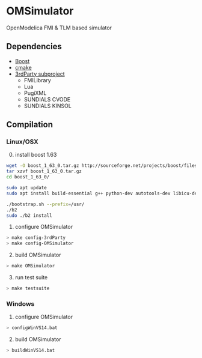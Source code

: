 # OMSimulator
OpenModelica FMI &amp; TLM based simulator

## Dependencies
- [Boost](http://www.boost.org/)
- [cmake](http://www.cmake.org)
- [3rdParty subproject](https://github.com/OpenModelica/OMFMISimulator-3rdParty)
  - FMILibrary
  - Lua
  - PugiXML
  - SUNDIALS CVODE
  - SUNDIALS KINSOL

## Compilation

### Linux/OSX
0. install boost 1.63
```bash
wget -O boost_1_63_0.tar.gz http://sourceforge.net/projects/boost/files/boost/1.63.0/boost_1_63_0.tar.gz/download
tar xzvf boost_1_63_0.tar.gz
cd boost_1_63_0/

sudo apt update
sudo apt install build-essential g++ python-dev autotools-dev libicu-dev build-essential libbz2-dev libboost-all-dev

./bootstrap.sh --prefix=/usr/
./b2
sudo ./b2 install
```

1. configure OMSimulator
```bash
> make config-3rdParty
> make config-OMSimulator
```

2. build OMSimulator
```bash
> make OMSimulator
```

3. run test suite
```bash
> make testsuite
```

### Windows
1. configure OMSimulator
```bash
> configWinVS14.bat
```

2. build OMSimulator
```bash
> buildWinVS14.bat
```

